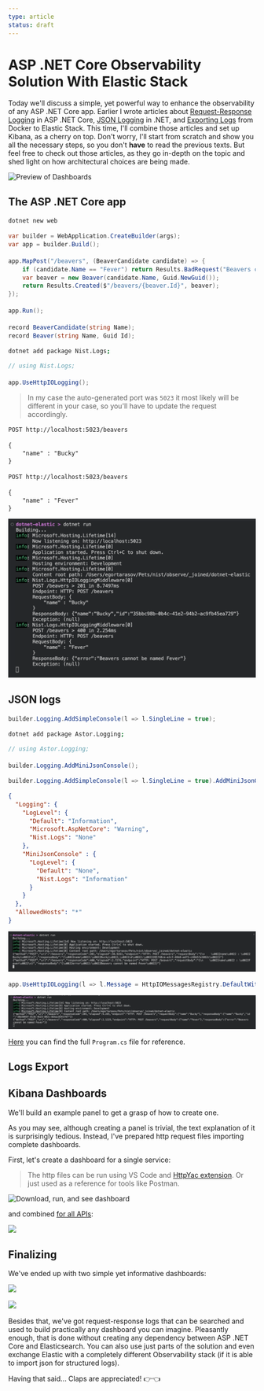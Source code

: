 ```yaml
---
type: article
status: draft
---
```


# ASP .NET Core Observability Solution With Elastic Stack

Today we'll discuss a simple, yet powerful way to enhance the observability of any ASP .NET Core app. Earlier I wrote articles about [Request-Response Logging]() in ASP .NET Core, [JSON Logging]() in .NET, and [Exporting Logs]() from Docker to Elastic Stack. This time, I'll combine those articles and set up Kibana, as a cherry on top. Don't worry, I'll start from scratch and show you all the necessary steps, so you don't **have** to read the previous texts. But feel free to check out those articles, as they go in-depth on the topic and shed light on how architectural choices are being made.

![Preview of Dashboards](dotnet-elastic-thumb.png)

## The ASP .NET Core app

```sh
dotnet new web
```

```csharp
var builder = WebApplication.CreateBuilder(args);
var app = builder.Build();

app.MapPost("/beavers", (BeaverCandidate candidate) => {
    if (candidate.Name == "Fever") return Results.BadRequest("Beavers cannot be named Fever");
    var beaver = new Beaver(candidate.Name, Guid.NewGuid());
    return Results.Created($"/beavers/{beaver.Id}", beaver);
});

app.Run();

record BeaverCandidate(string Name);
record Beaver(string Name, Guid Id);
```

```sh
dotnet add package Nist.Logs;
```

```csharp
// using Nist.Logs;

app.UseHttpIOLogging();
```

> In my case the auto-generated port was `5023` it most likely will be different in your case, so you'll have to update the request accordingly.

```http
POST http://localhost:5023/beavers

{
    "name" : "Bucky"
}

POST http://localhost:5023/beavers

{
    "name" : "Fever"
}
```


![](initial-logs.png)

## JSON logs

```csharp
builder.Logging.AddSimpleConsole(l => l.SingleLine = true);
```

```sh
dotnet add package Astor.Logging;
```

```csharp
// using Astor.Logging;

builder.Logging.AddMiniJsonConsole();
```

```csharp
builder.Logging.AddSimpleConsole(l => l.SingleLine = true).AddMiniJsonConsole();
```

```json
{
  "Logging": {
    "LogLevel": {
      "Default": "Information",
      "Microsoft.AspNetCore": "Warning",
      "Nist.Logs": "None"
    },
    "MiniJsonConsole" : {
      "LogLevel": {
        "Default": "None",
        "Nist.Logs": "Information"
      }
    }
  },
  "AllowedHosts": "*"
}
```

![](complete-logs-escaped.png)

```csharp
app.UseHttpIOLogging(l => l.Message = HttpIOMessagesRegistry.DefaultWithJsonBodies);
```

![](complete-logs.png)

[Here](https://github.com/astorDev/nist/tree/main/observe/_joined/dotnet-elastic/Program.cs) you can find the full `Program.cs` file for reference.

## Logs Export

## Kibana Dashboards

We'll build an example panel to get a grasp of how to create one. 

As you may see, although creating a panel is trivial, the text explanation of it is surprisingly tedious. Instead, I've prepared http request files importing complete dashboards.


First, let's create a dashboard for a single service:

> The http files can be run using VS Code and [HttpYac extension](https://marketplace.visualstudio.com/items?itemName=anweber.vscode-httpyac). Or just used as a reference for tools like Postman.

![Download, run, and see dashboard](single-board-creation.gif)

and combined [for all APIs]():

![](combined-board-creation.gif)

## Finalizing

We've ended up with two simple yet informative dashboards:

![](single-board.png)

![](combined-board.png)

Besides that, we've got request-response logs that can be searched and used to build practically any dashboard you can imagine. Pleasantly enough, that is done without creating any dependency between ASP .NET Core and Elasticsearch. You can also use just parts of the solution and even exchange Elastic with a completely different Observability stack (if it is able to import json for structured logs).

Having that said... Claps are appreciated! 👉👈
